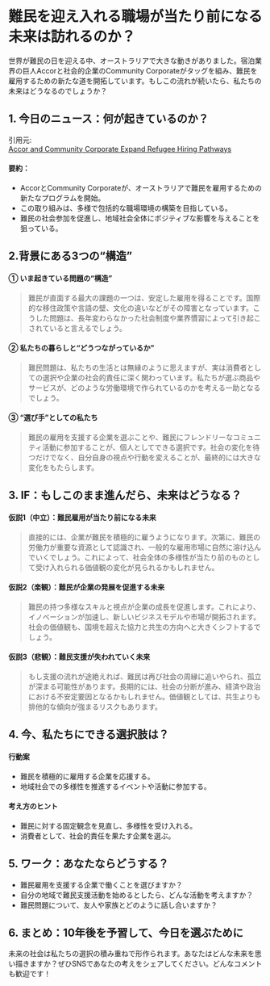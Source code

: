 # 難民を迎え入れる職場が当たり前になる未来は訪れるのか？

世界が難民の日を迎える中、オーストラリアで大きな動きがありました。宿泊業界の巨人Accorと社会的企業のCommunity Corporateがタッグを組み、難民を雇用するための新たな道を開拓しています。もしこの流れが続いたら、私たちの未来はどうなるのでしょうか？

## 1. 今日のニュース：何が起きているのか？
引用元:  
[Accor and Community Corporate Expand Refugee Hiring Pathways](https://www.hospitalitynet.org/news/4127775.html)

#### 要約：
- AccorとCommunity Corporateが、オーストラリアで難民を雇用するための新たなプログラムを開始。
- この取り組みは、多様で包括的な職場環境の構築を目指している。
- 難民の社会参加を促進し、地域社会全体にポジティブな影響を与えることを狙っている。

## 2.背景にある3つの“構造”

#### ① いま起きている問題の“構造”
> 難民が直面する最大の課題の一つは、安定した雇用を得ることです。国際的な移住政策や言語の壁、文化の違いなどがその障害となっています。こうした問題は、長年変わらなかった社会制度や業界慣習によって引き起こされていると言えるでしょう。

#### ② 私たちの暮らしと“どうつながっているか”
> 難民問題は、私たちの生活とは無縁のように思えますが、実は消費者としての選択や企業の社会的責任に深く関わっています。私たちが選ぶ商品やサービスが、どのような労働環境で作られているのかを考える一助となるでしょう。

#### ③ “選び手”としての私たち
> 難民の雇用を支援する企業を選ぶことや、難民にフレンドリーなコミュニティ活動に参加することが、個人としてできる選択です。社会の変化を待つだけでなく、自分自身の視点や行動を変えることが、最終的には大きな変化をもたらします。

## 3. IF：もしこのまま進んだら、未来はどうなる？

#### 仮説1（中立）：難民雇用が当たり前になる未来  
> 直接的には、企業が難民を積極的に雇うようになります。次第に、難民の労働力が重要な資源として認識され、一般的な雇用市場に自然に溶け込んでいくでしょう。これによって、社会全体の多様性が当たり前のものとして受け入れられる価値観の変化が見られるかもしれません。

#### 仮説2（楽観）：難民が企業の発展を促進する未来  
> 難民の持つ多様なスキルと視点が企業の成長を促進します。これにより、イノベーションが加速し、新しいビジネスモデルや市場が開拓されます。社会の価値観も、国境を超えた協力と共生の方向へと大きくシフトするでしょう。

#### 仮説3（悲観）：難民支援が失われていく未来  
> もし支援の流れが途絶えれば、難民は再び社会の周縁に追いやられ、孤立が深まる可能性があります。長期的には、社会の分断が進み、経済や政治における不安定要因となるかもしれません。価値観としては、共生よりも排他的な傾向が強まるリスクもあります。

## 4. 今、私たちにできる選択肢は？

#### 行動案
- 難民を積極的に雇用する企業を応援する。
- 地域社会での多様性を推進するイベントや活動に参加する。

#### 考え方のヒント
- 難民に対する固定観念を見直し、多様性を受け入れる。
- 消費者として、社会的責任を果たす企業を選ぶ。

## 5. ワーク：あなたならどうする？
- 難民雇用を支援する企業で働くことを選びますか？
- 自分の地域で難民支援活動を始めるとしたら、どんな活動を考えますか？
- 難民問題について、友人や家族とどのように話し合いますか？

## 6. まとめ：10年後を予習して、今日を選ぶために
未来の社会は私たちの選択の積み重ねで形作られます。あなたはどんな未来を思い描きますか？ぜひSNSであなたの考えをシェアしてください。どんなコメントも歓迎です！